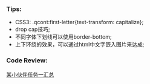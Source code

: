 ### Tips:
* CSS3: .qcont:first-letter{text-transform: capitalize};
* drop cap技巧;
* 不同字体下划线可以使用border-bottom;
* 上下环绕的效果，可以通过html中文字嵌入图片来达成;

### Code Review:
[某小伙伴任务一汇总](http://lcina.me/Baidu_IFE/)
